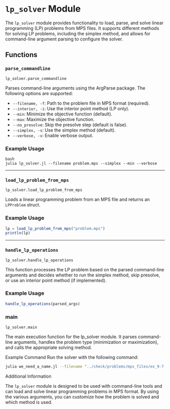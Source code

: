 # `lp_solver` Module

The `lp_solver` module provides functionality to load, parse, and solve linear programming (LP) problems from MPS files. It supports different methods for solving LP problems, including the simplex method, and allows for command-line argument parsing to configure the solver.

## Functions

### `parse_commandline`

```@docs
lp_solver.parse_commandline
```

Parses command-line arguments using the ArgParse package. The following options are supported:

- `--filename, -f`: Path to the problem file in MPS format (required).
- `--interior, -i`: Use the interior point method (LP only).
- `--min`: Minimize the objective function (default).
- `--max`: Maximize the objective function.
- `--no_presolve`: Skip the presolve step (default is false).
- `--simplex, -s`: Use the simplex method (default).
- `--verbose, -v`: Enable verbose output.

### Example Usage

```
bash
julia lp_solver.jl --filename problem.mps --simplex --min --verbose
```

---

### `load_lp_problem_from_mps`

```@docs
lp_solver.load_lp_problem_from_mps
```

Loads a linear programming problem from an MPS file and returns an `LPProblem` struct.

### Example Usage

```julia
lp = load_lp_problem_from_mps("problem.mps")
println(lp)
```

---

### `handle_lp_operations`

```@docs
lp_solver.handle_lp_operations
```

This function processes the LP problem based on the parsed command-line arguments and decides whether to run the simplex method, skip presolve, or use an interior point method (if implemented).

### Example Usage

```julia
handle_lp_operations(parsed_args)
```

### main
```@docs 
lp_solver.main 
```

The main execution function for the lp_solver module. It parses command-line arguments, handles the problem type (minimization or maximization), and calls the appropriate solving method.

Example Command
Run the solver with the following command:

```bash 
julia we_need_a_name.jl --filename "../check/problems/mps_files/ex_9-7.mps" --min --simplex --no_presolve --verbose
```

Additional Information

The `lp_solver` module is designed to be used with command-line tools and can load and solve linear programming problems in MPS format. By using the various arguments, you can customize how the problem is solved and which method is used.